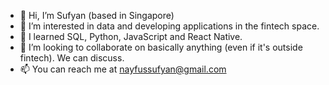 - 👋 Hi, I’m Sufyan (based in Singapore)
- 👀 I’m interested in data and developing applications in the fintech space.
- 🌱 I learned SQL, Python, JavaScript and React Native.
- 💞️ I’m looking to collaborate on basically anything (even if it's outside fintech). We can discuss.
- 📫 You can reach me at nayfussufyan@gmail.com

<!---
sufyanahmad7/sufyanahmad7 is a ✨ special ✨ repository because its `README.md` (this file) appears on your GitHub profile.
You can click the Preview link to take a look at your changes.
--->
